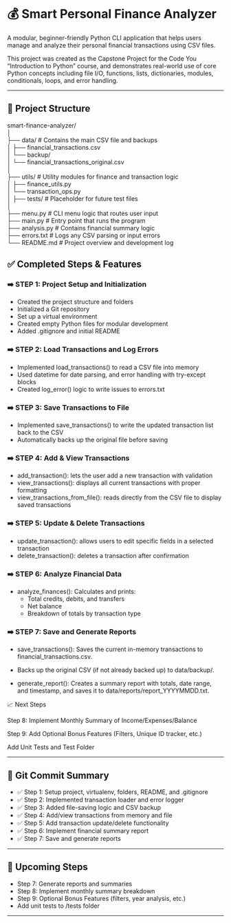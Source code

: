 # 💰 Smart Personal Finance Analyzer

A modular, beginner-friendly Python CLI application that helps users manage and analyze their personal financial transactions using CSV files.

This project was created as the Capstone Project for the Code You “Introduction to Python” course, and demonstrates real-world use of core Python concepts including file I/O, functions, lists, dictionaries, modules, conditionals, loops, and error handling.

---

## 📁 Project Structure  
smart-finance-analyzer/  
│  
├── data/ # Contains the main CSV file and backups  
│ ├── financial_transactions.csv  
│ └── backup/  
│ └── financial_transactions_original.csv  
│  
├── utils/ # Utility modules for finance and transaction logic  
│ ├── finance_utils.py  
│ └── transaction_ops.py  
│
├── tests/ # Placeholder for future test files  
│  
├── menu.py # CLI menu logic that routes user input  
├── main.py # Entry point that runs the program  
├── analysis.py # Contains financial summary logic  
├── errors.txt # Logs any CSV parsing or input errors  
└── README.md # Project overview and development log  




## ✅ Completed Steps & Features

### ➡️ STEP 1: Project Setup and Initialization
- Created the project structure and folders
- Initialized a Git repository
- Set up a virtual environment
- Created empty Python files for modular development
- Added .gitignore and initial README

### ➡️ STEP 2: Load Transactions and Log Errors
- Implemented load_transactions() to read a CSV file into memory
- Used datetime for date parsing, and error handling with try-except blocks
- Created log_error() logic to write issues to errors.txt

### ➡️ STEP 3: Save Transactions to File
- Implemented save_transactions() to write the updated transaction list back to the CSV
- Automatically backs up the original file before saving

### ➡️ STEP 4: Add & View Transactions
- add_transaction(): lets the user add a new transaction with validation
- view_transactions(): displays all current transactions with proper formatting
- view_transactions_from_file(): reads directly from the CSV file to display saved transactions

### ➡️ STEP 5: Update & Delete Transactions
- update_transaction(): allows users to edit specific fields in a selected transaction
- delete_transaction(): deletes a transaction after confirmation

### ➡️ STEP 6: Analyze Financial Data
- analyze_finances(): Calculates and prints:
  - Total credits, debits, and transfers
  - Net balance
  - Breakdown of totals by transaction type

### ➡️ STEP 7: Save and Generate Reports

- save_transactions(): Saves the current in-memory transactions to financial_transactions.csv.

- Backs up the original CSV (if not already backed up) to data/backup/.

- generate_report(): Creates a summary report with totals, date range, and timestamp, and saves it to data/reports/report_YYYYMMDD.txt.

📈 Next Steps

Step 8: Implement Monthly Summary of Income/Expenses/Balance

Step 9: Add Optional Bonus Features (Filters, Unique ID tracker, etc.)

Add Unit Tests and Test Folder

---

## 📝 Git Commit Summary

- ✅ Step 1: Setup project, virtualenv, folders, README, and .gitignore
- ✅ Step 2: Implemented transaction loader and error logger
- ✅ Step 3: Added file-saving logic and CSV backup
- ✅ Step 4: Add/view transactions from memory and file
- ✅ Step 5: Add transaction update/delete functionality
- ✅ Step 6: Implement financial summary report
- ✅ Step 7: Save and generate reports

---

## 🚧 Upcoming Steps

- Step 7: Generate reports and summaries
- Step 8: Implement monthly summary breakdown
- Step 9: Optional Bonus Features (filters, year analysis, etc.)
- Add unit tests to /tests folder

---
